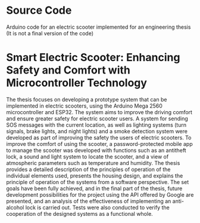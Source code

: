 # Source Code
Arduino code for an electric scooter implemented for an engineering thesis (It is not a final version of the code)

# Smart Electric Scooter: Enhancing Safety and Comfort with Microcontroller Technology
The thesis focuses on developing a prototype system that can be implemented in electric scooters, using the Arduino Mega 2560 microcontroller and ESP32. The system aims to improve the driving comfort and ensure greater safety for electric scooter users. 
  A system for sending SOS messages with the current location, as well as lighting systems (turn signals, brake lights, and night lights) and a smoke detection system were developed as part of improving the safety the users of electric scooters. To improve the comfort of using the scooter, a password-protected mobile app to manage the scooter was developed with functions such as an antitheft lock, a sound and light system to locate the scooter, and a view of atmospheric parameters such as temperature and humidity. 
  The thesis provides a detailed description of the principles of operation of the individual elements used, presents the housing design, and explains the principle of operation of the systems from a software perspective. 
  The set goals have been fully achieved, and in the final part of the thesis, future development possibilities for the project using the API offered by Google are presented, and an analysis of the effectiveness of implementing an anti-alcohol lock is carried out. Tests were also conducted to verify the cooperation of the designed systems as a functional whole.
